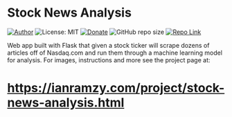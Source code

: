 # Stock News Analysis
[![Author](https://img.shields.io/badge/Author-ianramzy-brightgreen.svg)](https://ianramzy.com)
![License: MIT](https://img.shields.io/badge/License-MIT-yellow.svg) 
[![Donate](https://img.shields.io/badge/Donate-PayPal-brightgreen.svg)](https://paypal.me/ianramzy)
![GitHub repo size](https://img.shields.io/github/repo-size/ianramzy/StockNewsAnalysis.svg)
[![Repo Link](https://img.shields.io/badge/Repo-Link-black.svg)](https://github.com/ianramzy/StockNewsAnalysis)

Web app built with Flask that given a stock ticker will scrape dozens of articles off of Nasdaq.com and run them through a machine learning model for analysis.
For images, instructions and more see the project page at:
# https://ianramzy.com/project/stock-news-analysis.html
